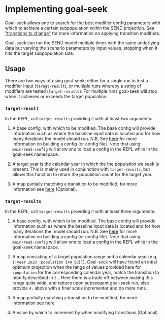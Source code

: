 # Implementing goal-seek

Goal-seek allows one to search for the best modifier config parameters with which to achieve a certain subpopulation within the SEND projection. See ["transtions to change"](config.md#transitions-to-change) for more information on applying transition modifiers.

Goal-seek can run the SEND model multiple times with the same underlying data but varying the scenario parameters by input values, stopping when it hits the target subpopulation size.

## Usage

There are two ways of using goal-seek; either for a single run to test a modifier input (`taregt-result`), or multiple runs whereby a string of modifiers are tested (`target-results`). For multiple runs goal-seek will stop when it achieves or exceeds the target population. 

### `target-result`

In the REPL, call `target-results` providing it with at least two arguments:

1. A base config, with which to be modified. The base config will provide information such as where the baseline input data is located and for how many iterations the model should run. N.B. See [here](config.md) for more information on building a config (or config file). Note that using `main/read-config` will allow one to load a config in the REPL while in the goal-seek namespace.

2. A target year is the calendar year in which the the population we seek is present. This is mainly used in conjunction with `target-results`, but allows this function to return the population count for the target year.

3. A map partially matching a transition to be modified, for more information see [here](config.md#transitions-to-change) (Optional).

### `target-results`

In the REPL, call `target-results` providing it with at least three arguments:

1. A base config, with which to be modified. The base config will provide information such as where the baseline input data is located and for how many iterations the model should run. N.B. See [here](config.md) for more information on building a config (or config file). Note that using `main/read-config` will allow one to load a config in the REPL while in the goal-seek namespace.

2. A map consisting of a target population range and a calendar year (e.g. `{:year 2020 :population [40 50]}`). Goal-seek will have found an intial optimum projection when the range of values provided here for `:population` for the corresponding calendar year, match the transition to modify described in `3.`. Here there is a trade off between making this range quite wide, and reduce upon subsequent goal-seek run, else provide `4.` above with a finer scale incrementor and do more runs.

3. A map partially matching a transition to be modified, for more information see [here](config.md#transitions-to-change)

4. A value by which to increment by when modifying transitions (Optional).
